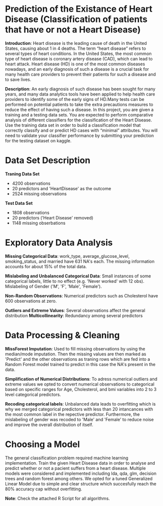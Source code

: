 # Prediction of the Existance of Heart Disease (Classification of patients that have or not a Heart Disease)

**Introduction**: Heart disease is the leading cause of death in the United States, causing about 1 in 4 deaths. The term “heart disease” refers to several types of heart conditions. In the United States, the most common type of heart disease is coronary artery disease (CAD), which can lead to heart attack. Heart disease (HD) is one of the most common diseases nowadays, and an early diagnosis of such a disease is a crucial task for many health care providers to prevent their patients for such a disease and to save lives.

**Description**: An early diagnosis of such disease has been sought for many years, and many data analytics tools have been applied to help health care providers to identify some of the early signs of HD.Many tests can be performed on potential patients to take the extra precautions measures to reduce the effect of having such a disease. In this project, you are given a training and a testing data sets. You are expected to perform comparative analysis of different classifiers for the classification of the Heart Disease. Use the training data set in order to build a classification model that correctly classify and or predict HD cases with “minimal” attributes. You will need to validate your classifier performance by submitting your prediction for the testing dataset on kaggle.

# Data Set Description

**Traning Data Set**
- 4200 observations
- 20 predictors and 'HeartDisease' as the outcome
- 2524 missing observations

**Test Data Set**

- 1808 observations
- 20 predictors ('Heart Disease' removed)
- 1148 missing obserbations

# Exploratory Data Analysis

**Missing Categorical Data**: work_type, average_glucose_level, smoking_status, and married have 631 NA's each. The missing information accounts for about 15% of the total data. 

**Mislabeling and Unbalanced Categorical Data**: Small instances of some categorical labels, little to no effect (e.g. 'Never worked' with 12 obs). Mislabeling of Gender ('M', 'F', 'Male', 'Female').

**Non-Random Observations**: Numerical predictors such as Cholesterol have 600 observations at zero.

**Outliers and Extreme Values**: Several observations affect the general distribution 
**Multicollinearity**: Redundancy among several predictors

# Data Processing & Cleaning

**MissForest Imputation**: Used to fill missing observations by using the median/mode imputation. Then the missing values are then marked as 'Predict' and the other observations  as traning rows which are fed into a Random Forest model trained to predict in this case the NA's present in the data. 

**Simplification of Numerical Distributions**: To adress numerical outliers and extreme values we opted to convert numerical observations to categorical based on specific ranges for Age, Cholesterol, and bmi variables into 2 to 3 level categorical predictors.

**Recoding categorical labels**: Unbalanced data leads to overfitting which is why we merged categorical predictors with less than 20 intancances with the most common label in the repective predictor. Furthermore, the mislabeling of gender was recoded to 'Male' and 'Female' to reduce noise and improve the overall distribution of itself.

# Choosing a Model

The general classification problem required machine learning implementation. Train the given Heart Disease data in order to analyse and predict whether or not a pacient suffers from a heart disease. Multiple models were considered and implemented including lda, qda, glm, decision trees and random forest among others. We opted for a tuned Generalized Linear Model due to simple and clear structure which succesfully reach the 80% accuracy cap without overfitting. 

**Note**: Check the attached R Script for all algorithms.


















